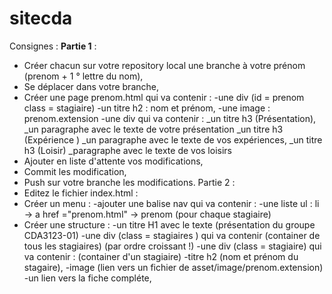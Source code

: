 # sitecda
Consignes :
**Partie 1** :
- Créer chacun sur votre repository local une branche à votre prénom (prenom + 1 ° lettre du nom),
- Se déplacer dans votre branche,
- Créer une page prenom.html qui va contenir :
  -une div (id = prenom class = stagiaire)
    -un titre h2 : nom et prénom,
    -une image : prenom.extension
  -une div qui va contenir :
    _un titre h3 (Présentation),
    _un paragraphe avec le texte de votre présentation
    _un titre h3 (Expérience )
    _un paragraphe avec le texte de vos expériences,
    _un titre h3 (Loisir)
    _paragraphe avec le texte de vos loisirs
- Ajouter en liste d'attente vos modifications,
- Commit les modification,
- Push sur votre branche les modifications.
Partie 2 :
- Editez le fichier index.html :
- Créer un menu :
    -ajouter une balise nav qui va contenir :
      -une liste ul :
          li -> a href ="prenom.html" -> prenom (pour chaque stagiaire)
- Créer une structure :
  -un titre H1 avec le texte (présentation du groupe CDA3123-01)
  -une div (class = stagiaires ) qui va contenir (container de tous les stagiaires)
  (par ordre croissant !)
  -une div (class = stagiaire) qui va contenir : (container d'un stagiaire)
  -titre h2 (nom et prénom du stagaire),
  -image (lien vers un fichier de asset/image/prenom.extension)
  -un lien vers la fiche compléte,
